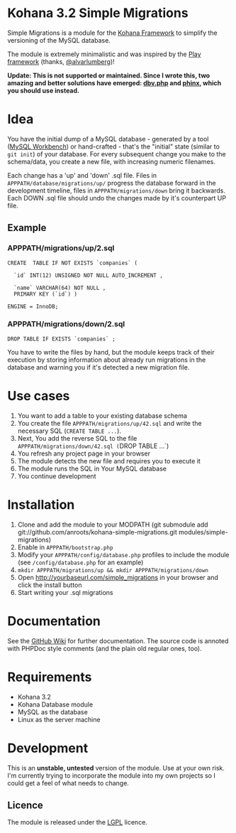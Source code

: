 # Kohana 3.2 Simple Migrations

Simple Migrations is a module for the [Kohana Framework](http://kohanaframework.org/) to simplify the versioning of the MySQL database.

The module is extremely minimalistic and was inspired by the [Play framework](http://www.playframework.org/) (thanks,
[@alvarlumberg](https://twitter.com/#!/alvarlumberg))!

**Update: This is not supported or maintained. Since I wrote this, two amazing and better solutions have emerged:
[dbv.php](http://dbv.vizuina.com/) and [phinx](http://phinx.org/), which you should use instead.**

# Idea

You have the initial dump of a MySQL database - generated by a tool ([MySQL Workbench](http://www.mysql.com/products/workbench/)) or hand-crafted - that's the "initial" state (similar to `git init`) of your database. For every subsequent change you make to the schema/data, you create a new file, with increasing numeric filenames.

Each change has a 'up' and 'down' .sql file. Files in `APPPATH/database/migrations/up/` progress the database forward in the
development timeline, files in `APPPATH/migrations/down` bring it backwards. Each DOWN .sql file should undo the changes made
by it's counterpart UP file.

## Example

### APPPATH/migrations/up/2.sql

    CREATE  TABLE IF NOT EXISTS `companies` (
    
      `id` INT(12) UNSIGNED NOT NULL AUTO_INCREMENT ,
    
      `name` VARCHAR(64) NOT NULL ,
      PRIMARY KEY (`id`) )

    ENGINE = InnoDB;

### APPPATH/migrations/down/2.sql

    DROP TABLE IF EXISTS `companies` ;

You have to write the files by hand, but the module keeps track of their execution by storing information about already run migrations in the database and warning you if it's detected a new migration file.

# Use cases

1. You want to add a table to your existing database schema
2. You create the file `APPPATH/migrations/up/42.sql` and write the necessary SQL (`CREATE TABLE ...`).
3. Next, You add the reverse SQL to the file `APPPATH/migrations/down/42.sql (`DROP TABLE ...`)
4. You refresh any project page in your browser
5. The module detects the new file and requires you to execute it
6. The module runs the SQL in Your MySQL database
7. You continue development

# Installation

1. Clone and add the module to your MODPATH 
    (git submodule add git://github.com/anroots/kohana-simple-migrations.git modules/simple-migrations)
2. Enable in `APPPATH/bootstrap.php`
3. Modify your `APPPATH/config/database.php` profiles to include the module (see `/config/database.php` for an example)
4. `mkdir APPPATH/migrations/up && mkdir APPPATH/migrations/down`
5. Open http://yourbaseurl.com/simple_migrations in your browser and click the install button
6. Start writing your .sql migrations

# Documentation

See the [GitHub Wiki](https://github.com/anroots/kohana-simple-migrations/wiki) for further documentation. The source code is
annoted with PHPDoc style comments (and the plain old regular ones, too).

# Requirements

* Kohana 3.2
* Kohana Database module
* MySQL as the database
* Linux as the server machine

# Development

This is an **unstable, untested** version of the module. Use at your own risk. I'm currently trying to incorporate the module
into my own projects so I could get a feel of what needs to change.

## Licence

The module is released under the [LGPL](http://www.opensource.org/licenses/lgpl-2.1.php) licence.
